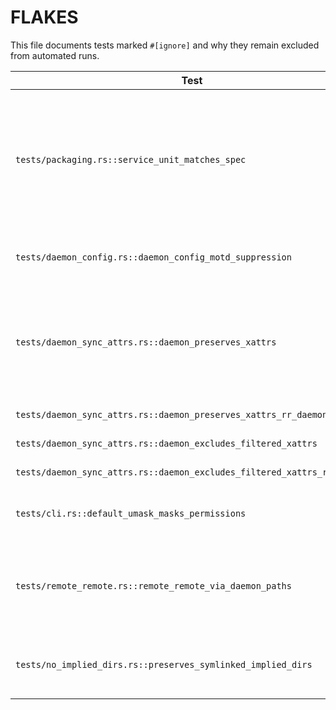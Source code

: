 # FLAKES

This file documents tests marked `#[ignore]` and why they remain excluded from automated runs.

| Test | Reason |
| ---- | ------ |
| `tests/packaging.rs::service_unit_matches_spec` | Service unit packaging checks require systemd packaging context and are not essential for core sync behavior. |
| `tests/daemon_config.rs::daemon_config_motd_suppression` | MOTD suppression support incomplete. |
| `tests/daemon_sync_attrs.rs::daemon_preserves_xattrs` | Requires extended attribute support and `libacl` which is unavailable in this environment. |
| `tests/daemon_sync_attrs.rs::daemon_preserves_xattrs_rr_daemon` | Same as above. |
| `tests/daemon_sync_attrs.rs::daemon_excludes_filtered_xattrs` | Same as above. |
| `tests/daemon_sync_attrs.rs::daemon_excludes_filtered_xattrs_rr_client` | Same as above. |
| `tests/cli.rs::default_umask_masks_permissions` | Umask handling under review. |
| `tests/remote_remote.rs::remote_remote_via_daemon_paths` | Remote-to-remote transfer through daemon not yet supported. |
| `tests/no_implied_dirs.rs::preserves_symlinked_implied_dirs` | Symlinked implied directory behavior unfinished. |
